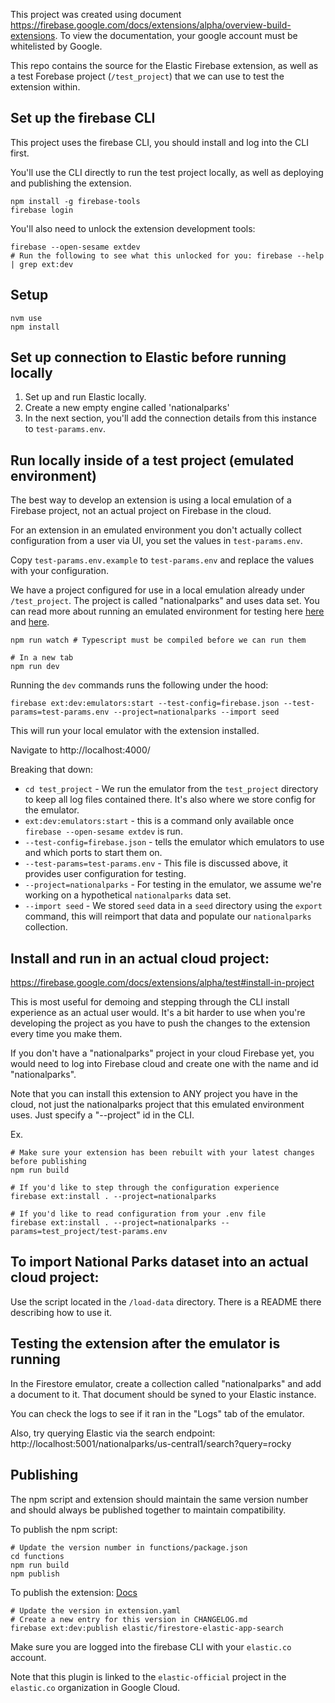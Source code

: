 This project was created using document https://firebase.google.com/docs/extensions/alpha/overview-build-extensions. To view the documentation, your google account must be whitelisted by Google.

This repo contains the source for the Elastic Firebase extension, as well as a test Forebase project (`/test_project`) that we can use to test the extension within.

## Set up the firebase CLI

This project uses the firebase CLI, you should install and log into the CLI first.

You'll use the CLI directly to run the test project locally, as well as deploying and publishing the extension.

```
npm install -g firebase-tools
firebase login
```

You'll also need to unlock the extension development tools:

```
firebase --open-sesame extdev
# Run the following to see what this unlocked for you: firebase --help | grep ext:dev
```

## Setup

```shell
nvm use
npm install
```

## Set up connection to Elastic before running locally

1. Set up and run Elastic locally.
2. Create a new empty engine called 'nationalparks'
3. In the next section, you'll add the connection details from this instance to `test-params.env`.

## Run locally inside of a test project (emulated environment)

The best way to develop an extension is using a local emulation of a Firebase project, not an actual project on Firebase in the cloud.

For an extension in an emulated environment you don't actually collect configuration from a user via UI, you set the values in `test-params.env`.

Copy `test-params.env.example` to `test-params.env` and replace the values with your configuration.

We have a project configured for use in a local emulation already under `/test_project`. The project is called "nationalparks" and uses data set. You can read more about running an emulated environment for testing here [here](https://firebase.google.com/docs/emulator-suite) and [here](https://firebase.google.com/docs/extensions/alpha/test#emulator).

```shell
npm run watch # Typescript must be compiled before we can run them

# In a new tab
npm run dev
```

Running the `dev` commands runs the following under the hood:

```
firebase ext:dev:emulators:start --test-config=firebase.json --test-params=test-params.env --project=nationalparks --import seed
```

This will run your local emulator with the extension installed.

Navigate to http://localhost:4000/

Breaking that down:

- `cd test_project` - We run the emulator from the `test_project` directory to keep all log files contained there. It's also where we store config for the emulator.
- `ext:dev:emulators:start` - this is a command only available once `firebase --open-sesame extdev` is run.
- `--test-config=firebase.json` - tells the emulator which emulators to use and which ports to start them on.
- `--test-params=test-params.env` - This file is discussed above, it provides user configuration for testing.
- `--project=nationalparks` - For testing in the emulator, we assume we're working on a hypothetical `nationalparks` data set.
- `--import seed` - We stored `seed` data in a `seed` directory using the `export` command, this will reimport that data and populate our `nationalparks` collection.

## Install and run in an actual cloud project:

https://firebase.google.com/docs/extensions/alpha/test#install-in-project

This is most useful for demoing and stepping through the CLI install experience as an actual user would. It's a bit harder to use when you're developing the project as you have to push the changes to the extension every time you make them.

If you don't have a "nationalparks" project in your cloud Firebase yet, you would need to log into Firebase cloud and create one with the name and id "nationalparks".

Note that you can install this extension to ANY project you have in the cloud, not just the nationalparks project that this emulated environment uses. Just specify a "--project" id in the CLI.

Ex.

```
# Make sure your extension has been rebuilt with your latest changes before publishing
npm run build

# If you'd like to step through the configuration experience
firebase ext:install . --project=nationalparks

# If you'd like to read configuration from your .env file
firebase ext:install . --project=nationalparks --params=test_project/test-params.env
```

## To import National Parks dataset into an actual cloud project:

Use the script located in the `/load-data` directory. There is a README there describing how to use it.

## Testing the extension after the emulator is running

In the Firestore emulator, create a collection called "nationalparks" and add a document to it. That document should be syned to your Elastic instance.

You can check the logs to see if it ran in the "Logs" tab of the emulator.

Also, try querying Elastic via the search endpoint: http://localhost:5001/nationalparks/us-central1/search?query=rocky

## Publishing

The npm script and extension should maintain the same version number and should always be published together to maintain compatibility.

To publish the npm script:

```
# Update the version number in functions/package.json
cd functions
npm run build
npm publish
```

To publish the extension:
[Docs](https://firebase.google.com/docs/extensions/alpha/share)

```
# Update the version in extension.yaml
# Create a new entry for this version in CHANGELOG.md
firebase ext:dev:publish elastic/firestore-elastic-app-search
```

Make sure you are logged into the firebase CLI with your `elastic.co` account.

Note that this plugin is linked to the `elastic-official` project in the `elastic.co` organization in Google Cloud.
